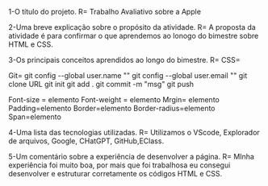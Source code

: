 1-O título do projeto.
R= Trabalho Avaliativo sobre a Apple

2-Uma breve explicação sobre o propósito da atividade.
R= A proposta da atividade é para confirmar o que aprendemos ao lonogo do bimestre sobre HTML e CSS.

3-Os principais conceitos aprendidos ao longo do bimestre.
R= CSS= <elemento style= "propriedade: valor;">

Git= git config --global user.name ""
 git config --global user.email ""
git clone URL
git init
git add .
git commit -m "msg"
git push

Font-size = <elemento style= "font-size :valor;">elemento</elemento>
Font-weight = <elemento style= "font-weight :valor;">elemento</elemento>
Mrgin= <elemento style= "elemento :valor; margin:valor">elemento</elemento>
Padding=<elemento style= "elemento:valor; padding:valor">elemento</elemento>
Border=<elemento style= "border:valor;">elemento</elemento>
Border-radius=<elemento style= "border:valor;border-radius:valor">elemento</elemento>
Span=<Span style= "elemento:valor;">elemento</elemento>

4-Uma lista das tecnologias utilizadas.
R= Utilizamos o VScode, Explorador de arquivos, Google, CHatGPT, GitHub,EClass.

5-Um comentário sobre a experiência de desenvolver a página.
R= MInha experiência foi muito boa, por mais que foi trabalhosa eu consegui desenvolver e estruturar corretamente os códigos HTML e CSS.


